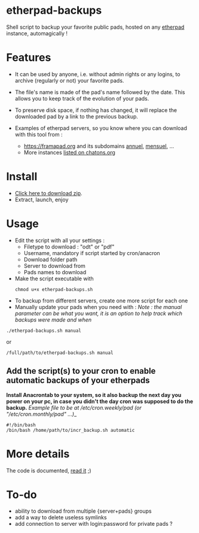 # etherpad-backups
Shell script to backup your favorite public pads, hosted on any [etherpad](https://etherpad.org/) instance, automagically !

# Features
- It can be used by anyone, i.e. without admin rights or any logins, to archive (regularly or not) your favorite pads.

- The file's name is made of the pad's name followed by the date. This allows you to keep track of the evolution of your pads.

- To preserve disk space, if nothing has changed, it will replace the downloaded pad by a link to the previous backup.

- Examples of etherpad servers, so you know where you can download with this tool from :
    - https://framapad.org and its subdomains [annuel](https://annuel.framapad.org), [mensuel](https://mensuel.framapad.org), ...
    - More instances [listed on chatons.org](https://www.chatons.org/search/by-service?service_type_target_id=All&field_alternatives_aux_services_target_id=All&field_software_target_id=224&field_is_shared_value=All&title=) 

# Install
- [Click here to download zip](https://github.com/pouek/etherpad-backups/archive/refs/heads/main.zip).
- Extract, launch, enjoy
  
# Usage
- Edit the script with all your settings :
   - Filetype to download : "odt" or "pdf"
   - Username, mandatory if script started by cron/anacron
   - Download folder path
   - Server to download from
   - Pads names to download
- Make the script executable with
  ```
  chmod u+x etherpad-backups.sh
  ```
- To backup from different servers, create one more script for each one 
- Manually update your pads when you need with :
_Note : the manual parameter can be what you want, it is an option to help track which backups were made and when_
```
./etherpad-backups.sh manual
```
or
```
/full/path/to/etherpad-backups.sh manual
```

## Add the script(s) to your cron to enable automatic backups of your etherpads
__Install Anacrontab to your system, so it also backup the next day you power on your pc, in case you didn't the day cron was supposed to do the backup.__
_Example file to be at /etc/cron.weekly/pad (or "/etc/cron.monthly/pad" ...)__ 
```
#!/bin/bash
/bin/bash /home/path/to/incr_backup.sh automatic
```


# More details
The code is documented, [read it](https://github.com/pouek/etherpad-backups/blob/main/etherpad-backups.sh) ;)


# To-do
- ability to download from multiple {server+pads} groups
- add a way to delete useless symlinks
- add connection to server with login:password for private pads ?
